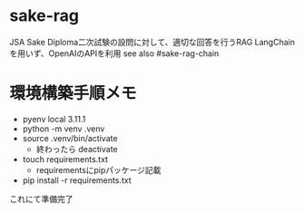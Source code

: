 # sake-rag
JSA Sake Diploma二次試験の設問に対して、適切な回答を行うRAG
LangChainを用いず、OpenAIのAPIを利用
see also #sake-rag-chain

# 環境構築手順メモ
- pyenv local 3.11.1
- python -m venv .venv
- source .venv/bin/activate
  - 終わったら deactivate
- touch requirements.txt
  - requirementsにpipパッケージ記載
- pip install -r requirements.txt

これにて準備完了
